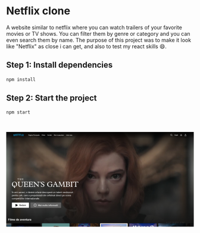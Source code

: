 # Netflix clone

A website similar to netflix where you can watch trailers of your favorite movies or TV shows. You can filter them by genre or category and you can even search them by name. The purpose of this project was to make it look like "Netflix" as close i can get, and also to test my react skills 😄.
<br>

## Step 1: Install dependencies

```sh
npm install
```

## Step 2: Start the project

```sh
npm start
```

<br>

![Overview photo1](src/design/nastiflix.jpg)

